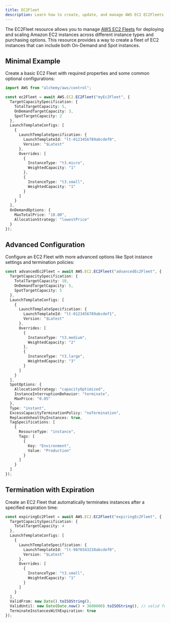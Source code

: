 ```yaml
---
title: EC2Fleet
description: Learn how to create, update, and manage AWS EC2 EC2Fleets using Alchemy Cloud Control.
---
```



The EC2Fleet resource allows you to manage [AWS EC2 Fleets](https://docs.aws.amazon.com/ec2/latest/userguide/) for deploying and scaling Amazon EC2 instances across different instance types and purchasing options. This resource provides a way to create a fleet of EC2 instances that can include both On-Demand and Spot instances.

## Minimal Example

Create a basic EC2 Fleet with required properties and some common optional configurations:

```ts
import AWS from "alchemy/aws/control";

const ec2Fleet = await AWS.EC2.EC2Fleet("myEc2Fleet", {
  TargetCapacitySpecification: {
    TotalTargetCapacity: 5,
    OnDemandTargetCapacity: 3,
    SpotTargetCapacity: 2
  },
  LaunchTemplateConfigs: [
    {
      LaunchTemplateSpecification: {
        LaunchTemplateId: "lt-0123456789abcdef0",
        Version: "$Latest"
      },
      Overrides: [
        {
          InstanceType: "t3.micro",
          WeightedCapacity: "1"
        },
        {
          InstanceType: "t3.small",
          WeightedCapacity: "1"
        }
      ]
    }
  ],
  OnDemandOptions: {
    MaxTotalPrice: "10.00",
    AllocationStrategy: "lowestPrice"
  }
});
```

## Advanced Configuration

Configure an EC2 Fleet with more advanced options like Spot instance settings and termination policies:

```ts
const advancedEc2Fleet = await AWS.EC2.EC2Fleet("advancedEc2Fleet", {
  TargetCapacitySpecification: {
    TotalTargetCapacity: 10,
    OnDemandTargetCapacity: 5,
    SpotTargetCapacity: 5
  },
  LaunchTemplateConfigs: [
    {
      LaunchTemplateSpecification: {
        LaunchTemplateId: "lt-0123456789abcdef1",
        Version: "$Latest"
      },
      Overrides: [
        {
          InstanceType: "t3.medium",
          WeightedCapacity: "2"
        },
        {
          InstanceType: "t3.large",
          WeightedCapacity: "3"
        }
      ]
    }
  ],
  SpotOptions: {
    AllocationStrategy: "capacityOptimized",
    InstanceInterruptionBehavior: "terminate",
    MaxPrice: "0.05"
  },
  Type: "instant",
  ExcessCapacityTerminationPolicy: "noTermination",
  ReplaceUnhealthyInstances: true,
  TagSpecifications: [
    {
      ResourceType: "instance",
      Tags: [
        {
          Key: "Environment",
          Value: "Production"
        }
      ]
    }
  ]
});
```

## Termination with Expiration

Create an EC2 Fleet that automatically terminates instances after a specified expiration time:

```ts
const expiringEc2Fleet = await AWS.EC2.EC2Fleet("expiringEc2Fleet", {
  TargetCapacitySpecification: {
    TotalTargetCapacity: 4
  },
  LaunchTemplateConfigs: [
    {
      LaunchTemplateSpecification: {
        LaunchTemplateId: "lt-9876543210abcdef0",
        Version: "$Latest"
      },
      Overrides: [
        {
          InstanceType: "t3.small",
          WeightedCapacity: "1"
        }
      ]
    }
  ],
  ValidFrom: new Date().toISOString(),
  ValidUntil: new Date(Date.now() + 3600000).toISOString(), // valid for 1 hour
  TerminateInstancesWithExpiration: true
});
```

